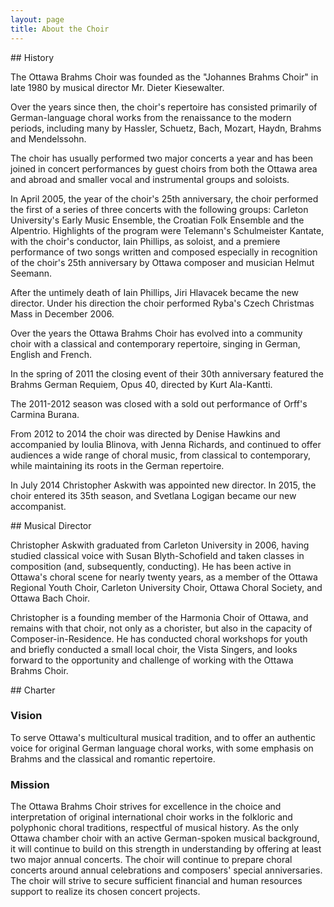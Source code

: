 ```yaml
---
layout: page
title: About the Choir
---
```


<section>
## History

The Ottawa Brahms Choir was founded as the "Johannes Brahms Choir" in late 1980
by musical director Mr. Dieter Kiesewalter.

Over the years since then, the choir's repertoire has consisted primarily of
German-language choral works from the renaissance to the modern periods,
including many by Hassler, Schuetz, Bach, Mozart, Haydn, Brahms and
Mendelssohn.

The choir has usually performed two major concerts a year and has been joined in
concert performances by guest choirs from both the Ottawa area and abroad and
smaller vocal and instrumental groups and soloists.

In April 2005, the year of the choir's 25th anniversary, the choir performed the
first of a series of three concerts with the following groups: Carleton
University's Early Music Ensemble, the Croatian Folk Ensemble and the Alpentrio.
Highlights of the program were Telemann's Schulmeister Kantate, with the choir's
conductor, Iain Phillips, as soloist, and a premiere performance of two songs
written and composed especially in recognition of the choir's 25th anniversary
by Ottawa composer and musician Helmut Seemann.

After the untimely death of Iain Phillips, Jiri Hlavacek became the new
director. Under his direction the choir performed Ryba's Czech Christmas Mass in
December 2006.

Over the years the Ottawa Brahms Choir has evolved into a community choir with a
classical and contemporary repertoire, singing in German, English and French.

In the spring of 2011 the closing event of their 30th anniversary featured the
Brahms German Requiem, Opus 40, directed by Kurt Ala-Kantti.

The 2011-2012 season was closed with a sold out performance of Orff's Carmina
Burana.

From 2012 to 2014 the choir was directed by Denise Hawkins and accompanied by
Ioulia Blinova, with Jenna Richards, and continued to offer audiences a wide
range of choral music, from classical to contemporary, while maintaining its
roots in the German repertoire.

In July 2014 Christopher Askwith was appointed new director. In 2015, the choir
entered its 35th season, and Svetlana Logigan became our new accompanist.
</section>


<section>
## Musical Director

Christopher Askwith graduated from Carleton University in 2006, having studied
classical voice with Susan Blyth-Schofield and taken classes in composition
(and, subsequently, conducting). He has been active in Ottawa's choral scene for
nearly twenty years, as a member of the Ottawa Regional Youth Choir, Carleton
University Choir, Ottawa Choral Society, and Ottawa Bach Choir.

Christopher is a founding member of the Harmonia Choir of Ottawa, and remains
with that choir, not only as a chorister, but also in the capacity of
Composer-in-Residence. He has conducted choral workshops for youth and briefly
conducted a small local choir, the Vista Singers, and looks forward to the
opportunity and challenge of working with the Ottawa Brahms Choir.
</section>


<section>
## Charter

### Vision
To serve Ottawa's multicultural musical tradition, and to offer an authentic
voice for original German language choral works, with some emphasis on Brahms
and the classical and romantic repertoire.

### Mission
The Ottawa Brahms Choir strives for excellence in the choice and interpretation
of original international choir works in the folkloric and polyphonic choral
traditions, respectful of musical history.  As the only Ottawa chamber choir
with an active German-spoken musical background, it will continue to build on
this strength in understanding by offering at least two major annual concerts.
The choir will continue to prepare choral concerts around annual celebrations
and composers' special anniversaries.  The choir will strive to secure
sufficient financial and human resources support to realize its chosen concert
projects.
</section>

